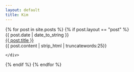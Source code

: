 ```yaml
---
layout: default
title: Kim
---
```


<div class= "posts" >
  {% for post in site.posts %}
  {% if post.layout == "post" %}
    <div class="post-list-wrapper">
      <div class="post-list-date">
        {{ post.date | date_to_string }}
      </div>
      <div class="post-list-title">
        <a href="{{ post.url }}">
          {{ post.title }}
        </a>
      <div class="post-list-preview">
       {{ post.content | strip_html | truncatewords:25}}<br>
      </div>         
      </div>

    </div>
  {% endif %}
  {% endfor %}
</div>

